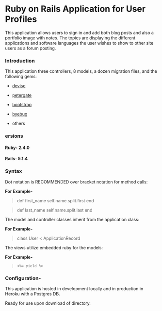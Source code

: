 # Ruby on Rails Application for User Profiles

This application allows users to sign in and add both blog posts and also a portfolio image with notes. The topics are displaying the different applications and software languages the user wishes to show to other site users as a forum posting.

### Introduction

This application three controllers, 8 models, a dozen migration files, and the following gems:

* [devise](https://rubygems.org/gems/devise)

* [petergate](https://rubygems.org/gems/petergate)

* [bootstrap](https://rubygems.org/gems/bootstrap)

* [byebug](https://rubygems.org/gems/byebug)

* others

### ersions

#### Ruby- 2.4.0

#### Rails- 5.1.4

### Syntax

Dot notation is RECOMMENDED over bracket notation for method calls:

**For Example-**

>def first_name
	self.name.split.first
end

>def last_name
	self.name.split.last
end

The model and controller classes inherit from the application class:

**For Example-**

> class User < ApplicationRecord

The views utilize embedded ruby for the models:

**For Example-**

>     <%= yield %>

### Configuration-

This application is hosted in development locally and in production in Heroku with a Postgres DB.

Ready for use upon download of directory.